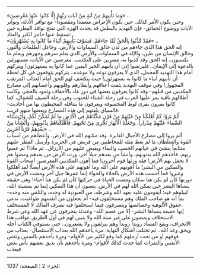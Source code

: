 ------------------------------------------------------------------------

«وَما تَأْتِيهِمْ مِنْ آيَةٍ مِنْ آياتِ رَبِّهِمْ إِلَّا كانُوا عَنْها مُعْرِضِينَ» ..  
وحين يكون الأمر كذلك. حين يكون الإعراض متعمدا ومقصوداً- مع توافر الأدلة،
وتواتر الآيات ووضوح الحقائق- فإن التهديد بالبطش قد يحدث الهزة التي تفتح
نوافذ الفطرة حين تسقط عنها حاجز الكبر والعناد:  
«فَقَدْ كَذَّبُوا بِالْحَقِّ لَمَّا جاءَهُمْ. فَسَوْفَ يَأْتِيهِمْ أَنْباءُ ما كانُوا بِهِ يَسْتَهْزِؤُنَ» ..  
إنه الحق هذا الذي جاءهم من لدن خالق السماوات والأرض، وجاعل الظلمات
والنور، وخالق الإنسان من طين، والإله في السماوات والأرض الذي يعلم سرهم
وجهرهم ويعلم ما يكسبون.. إنه الحق وقد كذبوا به، مصرين على التكذيب،
معرضين عن الآيات، مستهزئين بالدعوة إلى الإيمان.. فليرتقبوا إذن أن يأتيهم
الخبر اليقين عما كانوا به يستهزئون! ويتركهم أمام هذا التهديد المجمل،
الذي لا يعرفون نوعه ولا موعده.. يتركهم يتوقعون في كل لحظة أن تأتيهم
أنباء ما كانوا به يستهزئون! حيث يتكشف لهم الحق أمام العذاب المرتقب
المجهول! وفي موقف التهديد يلفت أعناقهم وأنظارهم وقلوبهم وأعصابهم إلى
مصارع المكذبين من قبلهم- وقد كانوا يعرفون بعضها في دور عاد بالأحقاف
وثمود بالحجر، وكانت أطلالهم باقية يمر عليها العرب في رحلة الشتاء للجنوب
وفي رحلة الصيف للشمال، كما كانوا يمرون بقرى لوط المخسوفة ويعرفون ما
يتناقله المحيطون بها من أحاديث- فالسياق يلفتهم إلى هذه المصارع وبعضها
منهم قريب.  
«أَلَمْ يَرَوْا كَمْ أَهْلَكْنا مِنْ قَبْلِهِمْ مِنْ قَرْنٍ مَكَّنَّاهُمْ فِي الْأَرْضِ ما لَمْ نُمَكِّنْ لَكُمْ،
وَأَرْسَلْنَا السَّماءَ عَلَيْهِمْ مِدْراراً، وَجَعَلْنَا الْأَنْهارَ تَجْرِي مِنْ تَحْتِهِمْ. فَأَهْلَكْناهُمْ
بِذُنُوبِهِمْ، وَأَنْشَأْنا مِنْ بَعْدِهِمْ قَرْناً آخَرِينَ» ..  
ألم يروا إلى مصارع الأجيال الغابرة. وقد مكنهم الله في الأرض، وأعطاهم من
أسباب القوة والسلطان ما لم يعط مثله للمخاطبين من قريش في الجزيرة وأرسل
المطر عليهم متتابعاً ينشئ في حياتهم الخصب والنماء ويفيض عليهم من
الأرزاق.. ثم ماذا؟ ثم عصوا ربهم، فأخذهم الله بذنوبهم، وأنشأ من بعدهم
جيلاً آخر، ورث الأرض من بعدهم ومضوا هم لا تحفل بهم الأرض! فقد ورثها قوم
آخرون! فما أهون المكذبين المعرضين أصحاب القوة والتمكين من البشر! ما
أهونهم على الله وما أهونهم على هذه الأرض أيضاً! لقد أهلكوا وغبروا فما
أحست هذه الأرض بالخلاء والخواء إنما عمرها جيل آخر ومضت الأرض في دورتها
كأن لم يكن هنا سكان ومضت الحياة في حركتها كأن لم يكن هنا أحياء! وهي
حقيقة ينساها البشر حين يمكن الله لهم في الأرض. ينسون أن هذا التمكين إنما
تم بمشيئة الله، ليبلوهم فيه: أيقومون عليه بعهد الله وشرطه، من العبودية
له وحده، والتلقي منه وحده- بما أنه هو صاحب الملك وهم مستخلفون فيه- أم
يجعلون من أنفسهم طواغيت، تدعي حقوق الألوهية وخصائصها ويتصرفون فيما
استخلفوا فيه تصرف المالك لا المستخلف.  
إنها حقيقة ينساها البشر- إلا من عصم الله- وعندئذ ينحرفون عن عهد الله وعن
شرط الاستخلاف ويمضون على غير سنة الله ولا يتبين لهم في أول الطريق عواقب
هذا الانحراف، ويقع الفساد رويداً رويداً وهم ينزلقون ولا يشعرون.. حتى
يستوفي الكتاب أجله ويحق وعد الله.. ثم تختلف أشكال النهاية: مرة يأخذهم
الله بعذاب الاستئصال- بعذاب من فوقهم أو من تحت أرجلهم كما وقع لكثير من
الأقوام- ومرة يأخذهم بالسنين ونقص الأنفس والثمرات كما حدث كذلك لأقوام-
ومرة يأخذهم بأن يذيق بعضهم بأس بعض فيعذب

------------------------------------------------------------------------

الجزء: 2 ¦ الصفحة: 1037
